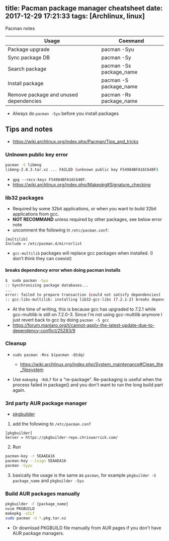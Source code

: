 title: Pacman package manager cheatsheet
date: 2017-12-29 17:21:33
tags: [Archlinux, linux]
---
Pacman notes
<!--more-->

Usage | Command
------|--------
Package upgrade | pacman -Syu
Sync package DB | pacman -Sy
Search package | pacman -Ss package_name
Install package | pacman -S package_name
Remove package and unused dependencies | pacman -Rs package_name

- Always do `pacman -Syu` before you install packages

## Tips and notes
- https://wiki.archlinux.org/index.php/Pacman/Tips_and_tricks

### Unlnown public key error
```bash
pacman -S libmng
libmng-2.0.3.tar.xz ... FAILED (unknown public key F54984BFA16C640F)
```
- `gpg --recv-keys F54984BFA16C640F`.
- https://wiki.archlinux.org/index.php/Makepkg#Signature_checking

### lib32 packages
- Required by some 32bit applications, or when you want to build 32bit applications from gcc.
- **NOT RECOMMAND** unless required by other packages, see below error note
- uncomment the following in `/etc/pacman.conf`:
```
[multilib]
Include = /etc/pacman.d/mirrorlist
```
- `gcc-multilib` packages will replace gcc packages when installed. (I don't think they can coexist)

#### breaks dependency error when doing pacman installs
```bash
$  sudo pacman -Syu
:: Synchronizing package databases...
...
error: failed to prepare transaction (could not satisfy dependencies)
:: gcc-libs-multilib: installing lib32-gcc-libs (7.2.1-2) breaks dependency 'lib32-gcc-libs=7.2.0-3'
```
- At the time of writing, this is because gcc has upgraded to 7.2.1 while gcc-multilib is still on 7.2.0-3. Since I'm not using gcc-multilib anymore I just revert back to gcc by doing `pacman -S gcc`
- https://forum.manjaro.org/t/cannot-apply-the-latest-update-due-to-dependency-conflict/25283/9

### Cleanup
- `sudo pacman -Rns $(pacman -Qtdq)`
  - https://wiki.archlinux.org/index.php/System_maintenance#Clean_the_filesystem

- Use `makepkg -RdLf` for a "re-package". Re-packaging is useful when the process failed in package() and you don't want to run the long build part again.

### 3rd party AUR package manager
- [pkgbuilder](https://github.com/Kwpolska/pkgbuilder)
1. add the following to `/etc/pacman.conf`
```
[pkgbuilder]
Server = https://pkgbuilder-repo.chriswarrick.com/
```
2. Run
```bash
pacman-key -r 5EAAEA16
pacman-key --lsign 5EAAEA16
pacman -Syyu
```

3. basically the usage is the same as `pacman`, for example `pkgbuilder -S package_name` and `pkgbuilder -Syu`

### Build AUR packages manually
```bash
pkgbuilder -F {package_name}
nvim PKGBUILD
makepkg -sCLf
sudo pacman -U *.pkg.tar.xz
```
- Or download PKGBUILD file manually from AUR pages if you don't have AUR package managers.